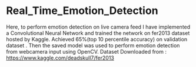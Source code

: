 # Real_Time_Emotion_Detection

Here, to perform emotion detection on live camera feed I have implemented a Convolutional Neural Network and trained the network on fer2013 dataset hosted by Kaggle.
Achieved 65%(top 10 percentile accuracy) on validation dataset .
Then the saved model was used to perform emotion detection from webcamera input using OpenCV.
Dataset Downloaded from : https://www.kaggle.com/deadskull7/fer2013
